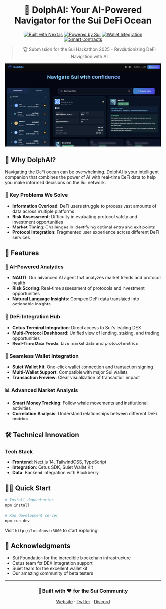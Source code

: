 <div align="center">

# 🐬 DolphAI: Your AI-Powered Navigator for the Sui DeFi Ocean

[![Built with Next.js](https://img.shields.io/badge/Built%20with-Next.js-000000?style=for-the-badge&logo=Next.js)](https://nextjs.org/)
[![Powered by Sui](https://img.shields.io/badge/Powered%20by-Sui-6fbcf0?style=for-the-badge&logo=sui)](https://sui.io/)
[![Wallet Integration](https://img.shields.io/badge/Wallet-Suiet%20Kit-5755d9?style=for-the-badge&logo=wallet)](https://kit.suiet.app/)
[![Smart Contracts](https://img.shields.io/badge/DEX-Cetus-4CAF50?style=for-the-badge)](https://www.cetus.zone/)

> 🏆 Submission for the Sui Hackathon 2025 - Revolutionizing DeFi Navigation with AI

<p align="center">
  <img src="public/images/dolphai-preview.png" alt="DolphAI Preview" width="800px" />
</p>

</div>

## 🌟 Why DolphAI?

Navigating the DeFi ocean can be overwhelming. DolphAI is your intelligent companion that combines the power of AI with real-time DeFi data to help you make informed decisions on the Sui network.

### 🎯 Key Problems We Solve

- **Information Overload**: DeFi users struggle to process vast amounts of data across multiple platforms
- **Risk Assessment**: Difficulty in evaluating protocol safety and investment opportunities
- **Market Timing**: Challenges in identifying optimal entry and exit points
- **Protocol Integration**: Fragmented user experience across different DeFi services

## 🚀 Features

### 🧠 AI-Powered Analytics
- **NAUTI**: Our advanced AI agent that analyzes market trends and protocol health
- **Risk Scoring**: Real-time assessment of protocols and investment opportunities
- **Natural Language Insights**: Complex DeFi data translated into actionable insights

### 🔄 DeFi Integration Hub
- **Cetus Terminal Integration**: Direct access to Sui's leading DEX
- **Multi-Protocol Dashboard**: Unified view of lending, staking, and trading opportunities
- **Real-Time Data Feeds**: Live market data and protocol metrics

### 🔐 Seamless Wallet Integration
- **Suiet Wallet Kit**: One-click wallet connection and transaction signing
- **Multi-Wallet Support**: Compatible with major Sui wallets
- **Transaction Preview**: Clear visualization of transaction impact

### 📊 Advanced Market Analysis
- **Smart Money Tracking**: Follow whale movements and institutional activities
- **Correlation Analysis**: Understand relationships between different DeFi metrics

## 🛠 Technical Innovation

### Tech Stack
- **Frontend**: Next.js 14, TailwindCSS, TypeScript
- **Integration**: Cetus SDK, Suiet Wallet Kit
- **Data**: Backend integration with Blockberry 

## 🏃‍♂️ Quick Start

```bash
# Install dependencies
npm install

# Run development server
npm run dev
```

Visit `http://localhost:3000` to start exploring!



## 🙏 Acknowledgments

- Sui Foundation for the incredible blockchain infrastructure
- Cetus team for DEX integration support
- Suiet team for the excellent wallet kit
- Our amazing community of beta testers

---

<div align="center">

### 🐬 Built with ❤️ for the Sui Community

[Website](https://dolphai.vercel.app) · [Twitter](https://twitter.com/dolphai) · [Discord](https://discord.gg/dolphai)

</div>
